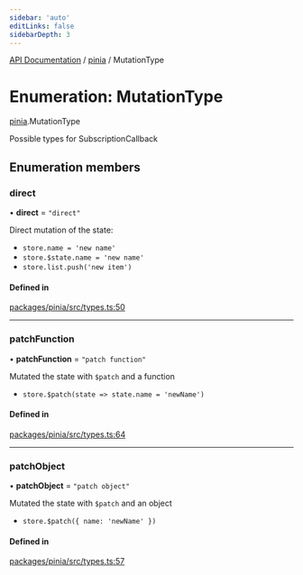 ```yaml
---
sidebar: 'auto'
editLinks: false
sidebarDepth: 3
---
```


[API Documentation](../index.md) / [pinia](../modules/pinia.md) / MutationType

# Enumeration: MutationType

[pinia](../modules/pinia.md).MutationType

Possible types for SubscriptionCallback

## Enumeration members

### direct

• **direct** = `"direct"`

Direct mutation of the state:

- `store.name = 'new name'`
- `store.$state.name = 'new name'`
- `store.list.push('new item')`

#### Defined in

[packages/pinia/src/types.ts:50](https://github.com/vuejs/pinia/blob/2b998ee/packages/pinia/src/types.ts#L50)

---

### patchFunction

• **patchFunction** = `"patch function"`

Mutated the state with `$patch` and a function

- `store.$patch(state => state.name = 'newName')`

#### Defined in

[packages/pinia/src/types.ts:64](https://github.com/vuejs/pinia/blob/2b998ee/packages/pinia/src/types.ts#L64)

---

### patchObject

• **patchObject** = `"patch object"`

Mutated the state with `$patch` and an object

- `store.$patch({ name: 'newName' })`

#### Defined in

[packages/pinia/src/types.ts:57](https://github.com/vuejs/pinia/blob/2b998ee/packages/pinia/src/types.ts#L57)
